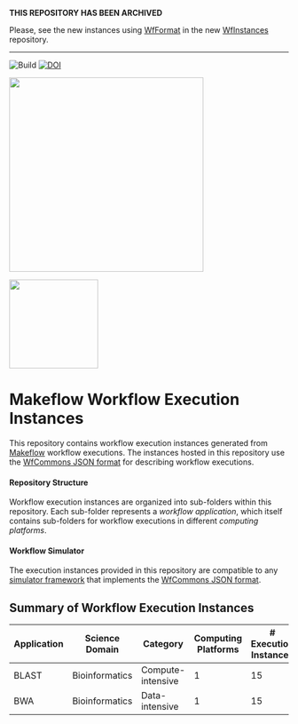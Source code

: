 **THIS REPOSITORY HAS BEEN ARCHIVED**

Please, see the new instances using [WfFormat](https://github.com/wfcommons/WfFormat) in the new [WfInstances](https://github.com/wfcommons/WfInstances) repository.

---

![Build](https://github.com/wfcommons/makeflow-instances/workflows/Build/badge.svg)
[![DOI](https://zenodo.org/badge/324824708.svg)](https://zenodo.org/badge/latestdoi/324824708)

<a href="https://wfcommons.org" target="_blank"><img src="https://wfcommons.org/images/wfcommons-horizontal.png" width="350" /></a>

<img src="http://ccl.cse.nd.edu/software/makeflow/MakeflowLogoSmall.png" width=160 />

# Makeflow Workflow Execution Instances

This repository contains workflow execution instances generated from
[Makeflow](http://ccl.cse.nd.edu/software/makeflow/) workflow
executions. The instances hosted in this repository use the
[WfCommons JSON format](https://github.com/wfcommons/workflow-schema)
for describing workflow executions.

#### Repository Structure

Workflow execution instances are organized into sub-folders within this
repository. Each sub-folder represents a _workflow application_, which
itself contains sub-folders for workflow executions in different
_computing platforms_.

#### Workflow Simulator

The execution instances provided in this repository are compatible to any
[simulator framework](https://wfcommons.org/simulation) that
implements the
[WfCommons JSON format](https://github.com/wfcommons/workflow-schema).

## Summary of Workflow Execution Instances

| Application | Science Domain | Category | Computing Platforms | # Execution Instances |
| --- | --- | --- | --- | --- |
| BLAST | Bioinformatics | Compute-intensive | 1 | 15 |
| BWA | Bioinformatics | Data-intensive | 1 | 15 |
